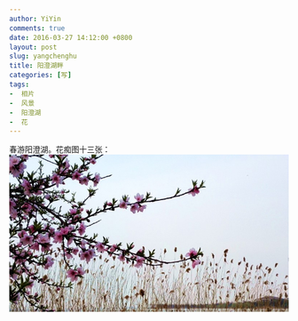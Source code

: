 ```yaml
---
author: YiYin
comments: true
date: 2016-03-27 14:12:00 +0800
layout: post
slug: yangchenghu
title: 阳澄湖畔
categories: [写]
tags:
-  相片
-  风景
-  阳澄湖
-  花
---
```

春游阳澄湖。花痴图十三张：<br/>
<a href="/public/images/duku/7.jpg" data-lightbox="ych"><img src="/public/images/duku/7_1.jpg"></a>
<a href="/public/images/duku/1.jpg" data-lightbox="ych"></a>
<a href="/public/images/duku/2.jpg" data-lightbox="ych"></a>
<a href="/public/images/duku/3.jpg" data-lightbox="ych"></a>
<a href="/public/images/duku/4.jpg" data-lightbox="ych"></a>
<a href="/public/images/duku/5.jpg" data-lightbox="ych"></a>
<a href="/public/images/duku/6.jpg" data-lightbox="ych"></a>
<a href="/public/images/duku/8.jpg" data-lightbox="ych"></a>
<a href="/public/images/duku/9.jpg" data-lightbox="ych"></a>
<a href="/public/images/duku/10.jpg" data-lightbox="ych"></a>
<a href="/public/images/duku/11.jpg" data-lightbox="ych"></a>
<a href="/public/images/duku/12.jpg" data-lightbox="ych"></a>
<a href="/public/images/duku/13.jpg" data-lightbox="ych"></a>
